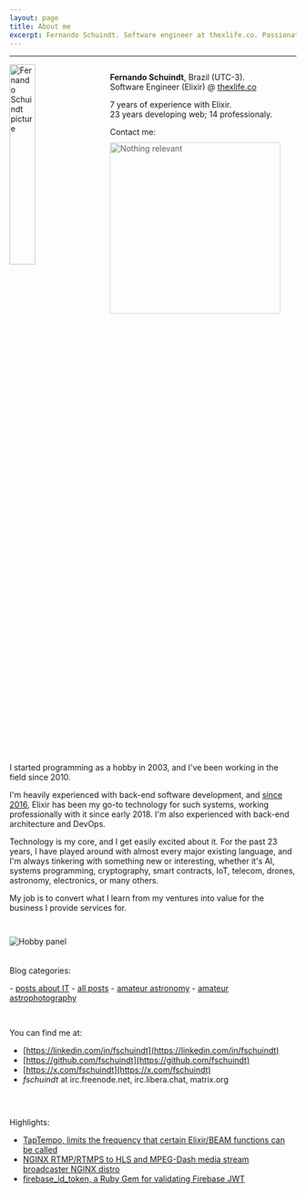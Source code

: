 ```yaml
---
layout: page
title: About me
excerpt: Fernando Schuindt. Software engineer at thexlife.co. Passionate developer, 23 years of coding and 14 years of professional experience.
---
```


* * *

<div style="width: 100%">
  <img style="width: 30%; float: left;" src="{{ site.baseurl }}/images/fschuindt.jpg" alt="Fernando Schuindt picture" />

  <div style="width: 65%; float: right;">
    <p><strong>Fernando Schuindt</strong>, Brazil (UTC-3).<br />Software Engineer (Elixir) @ <a href="https://www.thexlife.co/">thexlife.co</a></p>
    <p>7 years of experience with Elixir.<br />23 years developing web; 14 professionaly.</p>
    <p style="margin-bottom: 10px;">Contact me:</p>
    <img style="width: 300px; margin: 0px; opacity: 70%;" src="{{ site.baseurl }}/images/nothing_relevant.png" alt="Nothing relevant" />
  </div>

  <div style="clear: both;">
  </div>
</div>

<div style="height: 40px;"></div>

<p>I started programming as a hobby in 2003, and I've been working in the field since 2010.</p>

<p>I'm heavily experienced with back-end software development, and <a href="https://fschuindt.722.network/2016/10/30/my-elixir-study-notes.html">since 2016</a>, Elixir has been my go-to technology for such systems, working professionally with it since early 2018. I'm also experienced with back-end architecture and DevOps.</p>

<p>Technology is my core, and I get easily excited about it. For the past 23 years, I have played around with almost every major existing language, and I'm always tinkering with something new or interesting, whether it's AI, systems programming, cryptography, smart contracts, IoT, telecom, drones, astronomy, electronics, or many others.</p>

<p>My job is to convert what I learn from my ventures into value for the business I provide services for.</p>

<div style="height: 28px;"></div>

<img style="" src="{{ site.baseurl }}/images/hobby_panel.jpg" alt="Hobby panel" />

<div style="height: 20px;"></div>

<p>Blog categories:</p>
- <a href="{{ site.baseurl }}/it">posts about IT</a>
- <a href="{{ site.baseurl }}/">all posts</a>
- <a href="{{ site.baseurl }}/astronomy">amateur astronomy</a>
- <a href="{{ site.baseurl }}/astrophotography">amateur astrophotography</a>

<div style="height: 30px;">
</div>

You can find me at:
+ [https://linkedin.com/in/fschuindt](https://linkedin.com/in/fschuindt)
+ [https://github.com/fschuindt](https://github.com/fschuindt)
+ [https://x.com/fschuindt](https://x.com/fschuindt)
+ *fschuindt* at irc.freenode.net, irc.libera.chat, matrix.org

<div style="height: 30px;">
</div>

Highlights:  
+ [TapTempo, limits the frequency that certain Elixir/BEAM functions can be called](https://github.com/fschuindt/tap_tempo)
+ [NGINX RTMP/RTMPS to HLS and MPEG-Dash media stream broadcaster NGINX distro](https://github.com/fschuindt/nginx_rtmp_hls_dash)
+ [firebase_id_token, a Ruby Gem for validating Firebase JWT](https://github.com/fschuindt/firebase_id_token)

<div style="height: 60px;"></div>
